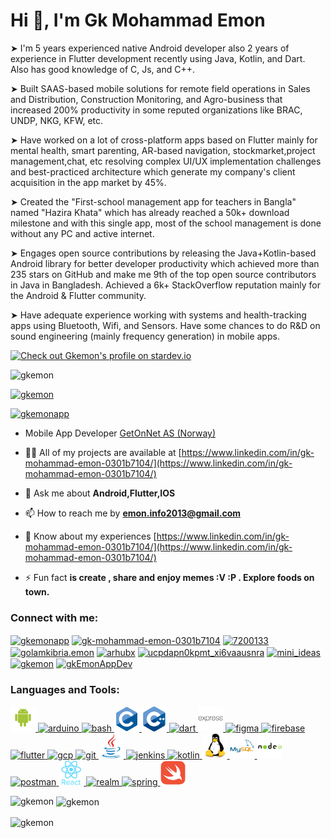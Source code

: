 <h1 align="left">Hi 👋, I'm Gk Mohammad Emon</h1>
<p align="left">
➤ I'm 5 years experienced native Android developer also 2 years of experience in Flutter development recently using Java, Kotlin, and Dart. Also has good knowledge of C, Js, and C++. 

➤ Built SAAS-based mobile solutions for remote field operations in Sales and Distribution, Construction Monitoring, and Agro-business that increased 200% productivity in some reputed organizations like BRAC, UNDP, NKG, KFW, etc.

➤ Have worked on a lot of cross-platform apps based on Flutter mainly for mental health, smart parenting, AR-based navigation, stockmarket,project management,chat, etc resolving complex UI/UX implementation challenges and best-practiced architecture which generate my company's client acquisition in the app market by 45%. 

➤ Created the "First-school management app for teachers in Bangla" named "Hazira Khata" which has already reached a 50k+ download milestone and with this single app, most of the school management is done without any PC and active internet. 

➤ Engages open source contributions by releasing the Java+Kotlin-based Android library for better developer productivity which achieved more than 235 stars on GitHub and make me 9th of the top open source contributors in Java in Bangladesh. Achieved a 6k+ StackOverflow reputation mainly for the Android & Flutter community.

➤ Have adequate experience working with systems and health-tracking apps using Bluetooth, Wifi, and Sensors. Have some chances to do R&D on sound engineering (mainly frequency generation) in mobile apps.
</p>

<a href="https://stardev.io/developers/Gkemon"><img alt="Check out Gkemon's profile on stardev.io" src="https://stardev.io/developers/Gkemon/badge/languages/locality.svg" /></a>

<p align="left"> <img src="https://komarev.com/ghpvc/?username=gkemon&label=Profile%20views&color=0e75b6&style=flat" alt="gkemon" /> </p>

<p align="left"> <a href="https://github.com/ryo-ma/github-profile-trophy"><img src="https://github-profile-trophy.vercel.app/?username=gkemon" alt="gkemon" /></a> </p>

<p align="left"> <a href="https://twitter.com/gkemonapp" target="blank"><img src="https://img.shields.io/twitter/follow/gkemonapp?logo=twitter&style=for-the-badge" alt="gkemonapp" /></a> </p>

- Mobile App Developer [GetOnNet AS (Norway)](https://getonnet.no/)

- 👨‍💻 All of my projects are available at [https://www.linkedin.com/in/gk-mohammad-emon-0301b7104/](https://www.linkedin.com/in/gk-mohammad-emon-0301b7104/)

- 💬 Ask me about **Android,Flutter,IOS**

- 📫 How to reach me by **emon.info2013@gmail.com**

- 📄 Know about my experiences [https://www.linkedin.com/in/gk-mohammad-emon-0301b7104/](https://www.linkedin.com/in/gk-mohammad-emon-0301b7104/)

- ⚡ Fun fact **is create , share and enjoy memes :V :P . Explore foods on town.**

<h3 align="left">Connect with me:</h3>
<p align="left">
<a href="https://twitter.com/gkemonapp" target="blank"><img align="center" src="https://raw.githubusercontent.com/rahuldkjain/github-profile-readme-generator/master/src/images/icons/Social/twitter.svg" alt="gkemonapp" height="30" width="40" /></a>
<a href="https://linkedin.com/in/gk-mohammad-emon-0301b7104" target="blank"><img align="center" src="https://raw.githubusercontent.com/rahuldkjain/github-profile-readme-generator/master/src/images/icons/Social/linked-in-alt.svg" alt="gk-mohammad-emon-0301b7104" height="30" width="40" /></a>
<a href="https://stackoverflow.com/users/7200133" target="blank"><img align="center" src="https://raw.githubusercontent.com/rahuldkjain/github-profile-readme-generator/master/src/images/icons/Social/stack-overflow.svg" alt="7200133" height="30" width="40" /></a>
<a href="https://fb.com/golamkibria.emon" target="blank"><img align="center" src="https://raw.githubusercontent.com/rahuldkjain/github-profile-readme-generator/master/src/images/icons/Social/facebook.svg" alt="golamkibria.emon" height="30" width="40" /></a>
<a href="https://instagram.com/arhubx" target="blank"><img align="center" src="https://raw.githubusercontent.com/rahuldkjain/github-profile-readme-generator/master/src/images/icons/Social/instagram.svg" alt="arhubx" height="30" width="40" /></a>
<a href="https://www.youtube.com/c/ucpdapn0kpmt_xi6vaausnra" target="blank"><img align="center" src="https://raw.githubusercontent.com/rahuldkjain/github-profile-readme-generator/master/src/images/icons/Social/youtube.svg" alt="ucpdapn0kpmt_xi6vaausnra" height="30" width="40" /></a>
<a href="https://www.hackerrank.com/mini_ideas" target="blank"><img align="center" src="https://raw.githubusercontent.com/rahuldkjain/github-profile-readme-generator/master/src/images/icons/Social/hackerrank.svg" alt="mini_ideas" height="30" width="40" /></a>
<a href="https://www.leetcode.com/gkemon" target="blank"><img align="center" src="https://raw.githubusercontent.com/rahuldkjain/github-profile-readme-generator/master/src/images/icons/Social/leet-code.svg" alt="gkemon" height="30" width="40" /></a>
<a href="https://discord.gg/gkEmonAppDev" target="blank"><img align="center" src="https://raw.githubusercontent.com/rahuldkjain/github-profile-readme-generator/master/src/images/icons/Social/discord.svg" alt="gkEmonAppDev" height="30" width="40" /></a>
</p>

<h3 align="left">Languages and Tools:</h3>
<p align="left"> <a href="https://developer.android.com" target="_blank" rel="noreferrer"> <img src="https://raw.githubusercontent.com/devicons/devicon/master/icons/android/android-original-wordmark.svg" alt="android" width="40" height="40"/> </a> <a href="https://www.arduino.cc/" target="_blank" rel="noreferrer"> <img src="https://cdn.worldvectorlogo.com/logos/arduino-1.svg" alt="arduino" width="40" height="40"/> </a> <a href="https://www.gnu.org/software/bash/" target="_blank" rel="noreferrer"> <img src="https://www.vectorlogo.zone/logos/gnu_bash/gnu_bash-icon.svg" alt="bash" width="40" height="40"/> </a> <a href="https://www.cprogramming.com/" target="_blank" rel="noreferrer"> <img src="https://raw.githubusercontent.com/devicons/devicon/master/icons/c/c-original.svg" alt="c" width="40" height="40"/> </a> <a href="https://www.w3schools.com/cpp/" target="_blank" rel="noreferrer"> <img src="https://raw.githubusercontent.com/devicons/devicon/master/icons/cplusplus/cplusplus-original.svg" alt="cplusplus" width="40" height="40"/> </a> <a href="https://dart.dev" target="_blank" rel="noreferrer"> <img src="https://www.vectorlogo.zone/logos/dartlang/dartlang-icon.svg" alt="dart" width="40" height="40"/> </a> <a href="https://expressjs.com" target="_blank" rel="noreferrer"> <img src="https://raw.githubusercontent.com/devicons/devicon/master/icons/express/express-original-wordmark.svg" alt="express" width="40" height="40"/> </a> <a href="https://www.figma.com/" target="_blank" rel="noreferrer"> <img src="https://www.vectorlogo.zone/logos/figma/figma-icon.svg" alt="figma" width="40" height="40"/> </a> <a href="https://firebase.google.com/" target="_blank" rel="noreferrer"> <img src="https://www.vectorlogo.zone/logos/firebase/firebase-icon.svg" alt="firebase" width="40" height="40"/> </a> <a href="https://flutter.dev" target="_blank" rel="noreferrer"> <img src="https://www.vectorlogo.zone/logos/flutterio/flutterio-icon.svg" alt="flutter" width="40" height="40"/> </a> <a href="https://cloud.google.com" target="_blank" rel="noreferrer"> <img src="https://www.vectorlogo.zone/logos/google_cloud/google_cloud-icon.svg" alt="gcp" width="40" height="40"/> </a> <a href="https://git-scm.com/" target="_blank" rel="noreferrer"> <img src="https://www.vectorlogo.zone/logos/git-scm/git-scm-icon.svg" alt="git" width="40" height="40"/> </a> <a href="https://www.java.com" target="_blank" rel="noreferrer"> <img src="https://raw.githubusercontent.com/devicons/devicon/master/icons/java/java-original.svg" alt="java" width="40" height="40"/> </a> <a href="https://www.jenkins.io" target="_blank" rel="noreferrer"> <img src="https://www.vectorlogo.zone/logos/jenkins/jenkins-icon.svg" alt="jenkins" width="40" height="40"/> </a> <a href="https://kotlinlang.org" target="_blank" rel="noreferrer"> <img src="https://www.vectorlogo.zone/logos/kotlinlang/kotlinlang-icon.svg" alt="kotlin" width="40" height="40"/> </a> <a href="https://www.linux.org/" target="_blank" rel="noreferrer"> <img src="https://raw.githubusercontent.com/devicons/devicon/master/icons/linux/linux-original.svg" alt="linux" width="40" height="40"/> </a> <a href="https://www.mysql.com/" target="_blank" rel="noreferrer"> <img src="https://raw.githubusercontent.com/devicons/devicon/master/icons/mysql/mysql-original-wordmark.svg" alt="mysql" width="40" height="40"/> </a> <a href="https://nodejs.org" target="_blank" rel="noreferrer"> <img src="https://raw.githubusercontent.com/devicons/devicon/master/icons/nodejs/nodejs-original-wordmark.svg" alt="nodejs" width="40" height="40"/> </a> <a href="https://postman.com" target="_blank" rel="noreferrer"> <img src="https://www.vectorlogo.zone/logos/getpostman/getpostman-icon.svg" alt="postman" width="40" height="40"/> </a> <a href="https://reactjs.org/" target="_blank" rel="noreferrer"> <img src="https://raw.githubusercontent.com/devicons/devicon/master/icons/react/react-original-wordmark.svg" alt="react" width="40" height="40"/> </a> <a href="https://realm.io/" target="_blank" rel="noreferrer"> <img src="https://raw.githubusercontent.com/bestofjs/bestofjs-webui/8665e8c267a0215f3159df28b33c365198101df5/public/logos/realm.svg" alt="realm" width="40" height="40"/> </a> <a href="https://spring.io/" target="_blank" rel="noreferrer"> <img src="https://www.vectorlogo.zone/logos/springio/springio-icon.svg" alt="spring" width="40" height="40"/> </a> <a href="https://developer.apple.com/swift/" target="_blank" rel="noreferrer"> <img src="https://raw.githubusercontent.com/devicons/devicon/master/icons/swift/swift-original.svg" alt="swift" width="40" height="40"/> </a> </p>

<p><img align="left" src="https://github-readme-stats.vercel.app/api/top-langs?username=gkemon&show_icons=true&locale=en&layout=compact" alt="gkemon" /></p>

<p>&nbsp;<img align="center" src="https://github-readme-stats.vercel.app/api?username=gkemon&show_icons=true&locale=en" alt="gkemon" /></p>

<p><img align="center" src="https://github-readme-streak-stats.herokuapp.com/?user=gkemon&" alt="gkemon" /></p>
